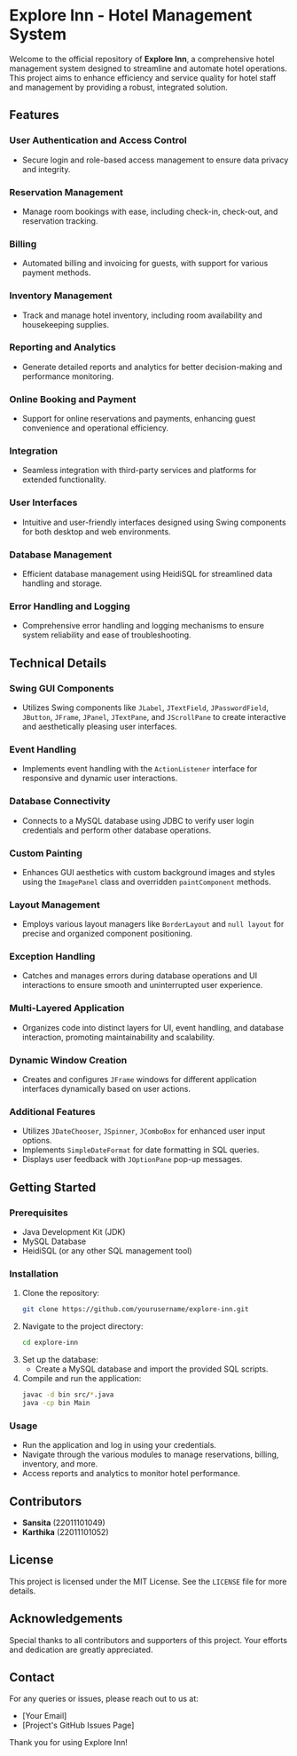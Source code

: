 # Explore Inn - Hotel Management System

Welcome to the official repository of **Explore Inn**, a comprehensive hotel management system designed to streamline and automate hotel operations. This project aims to enhance efficiency and service quality for hotel staff and management by providing a robust, integrated solution.

## Features

### User Authentication and Access Control
- Secure login and role-based access management to ensure data privacy and integrity.

### Reservation Management
- Manage room bookings with ease, including check-in, check-out, and reservation tracking.

### Billing
- Automated billing and invoicing for guests, with support for various payment methods.

### Inventory Management
- Track and manage hotel inventory, including room availability and housekeeping supplies.

### Reporting and Analytics
- Generate detailed reports and analytics for better decision-making and performance monitoring.

### Online Booking and Payment
- Support for online reservations and payments, enhancing guest convenience and operational efficiency.

### Integration
- Seamless integration with third-party services and platforms for extended functionality.

### User Interfaces
- Intuitive and user-friendly interfaces designed using Swing components for both desktop and web environments.

### Database Management
- Efficient database management using HeidiSQL for streamlined data handling and storage.

### Error Handling and Logging
- Comprehensive error handling and logging mechanisms to ensure system reliability and ease of troubleshooting.

## Technical Details

### Swing GUI Components
- Utilizes Swing components like `JLabel`, `JTextField`, `JPasswordField`, `JButton`, `JFrame`, `JPanel`, `JTextPane`, and `JScrollPane` to create interactive and aesthetically pleasing user interfaces.

### Event Handling
- Implements event handling with the `ActionListener` interface for responsive and dynamic user interactions.

### Database Connectivity
- Connects to a MySQL database using JDBC to verify user login credentials and perform other database operations.

### Custom Painting
- Enhances GUI aesthetics with custom background images and styles using the `ImagePanel` class and overridden `paintComponent` methods.

### Layout Management
- Employs various layout managers like `BorderLayout` and `null layout` for precise and organized component positioning.

### Exception Handling
- Catches and manages errors during database operations and UI interactions to ensure smooth and uninterrupted user experience.

### Multi-Layered Application
- Organizes code into distinct layers for UI, event handling, and database interaction, promoting maintainability and scalability.

### Dynamic Window Creation
- Creates and configures `JFrame` windows for different application interfaces dynamically based on user actions.

### Additional Features
- Utilizes `JDateChooser`, `JSpinner`, `JComboBox` for enhanced user input options.
- Implements `SimpleDateFormat` for date formatting in SQL queries.
- Displays user feedback with `JOptionPane` pop-up messages.

## Getting Started

### Prerequisites
- Java Development Kit (JDK)
- MySQL Database
- HeidiSQL (or any other SQL management tool)

### Installation
1. Clone the repository:
    ```bash
    git clone https://github.com/yourusername/explore-inn.git
    ```
2. Navigate to the project directory:
    ```bash
    cd explore-inn
    ```
3. Set up the database:
    - Create a MySQL database and import the provided SQL scripts.
4. Compile and run the application:
    ```bash
    javac -d bin src/*.java
    java -cp bin Main
    ```

### Usage
- Run the application and log in using your credentials.
- Navigate through the various modules to manage reservations, billing, inventory, and more.
- Access reports and analytics to monitor hotel performance.

## Contributors
- **Sansita** (22011101049)
- **Karthika** (22011101052)

## License
This project is licensed under the MIT License. See the `LICENSE` file for more details.

## Acknowledgements
Special thanks to all contributors and supporters of this project. Your efforts and dedication are greatly appreciated.

## Contact
For any queries or issues, please reach out to us at:
- [Your Email]
- [Project's GitHub Issues Page]

Thank you for using Explore Inn!
